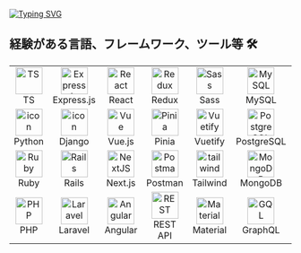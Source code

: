 [![Typing SVG](https://readme-typing-svg.herokuapp.com?font=Pacifico&color=%2336BCF7&size=48&center=true&vCenter=true&width=1200&height=100&lines=フロントエンド・フルスタック・アジャイル;Frontend・FullStack・Agile;前端・全栈・敏捷)](https://git.io/typing-svg)

## 経験がある言語、フレームワーク、ツール等 🛠

<table align="center">
    <!-- <td align="center" width="96">
      <img src="https://skillicons.dev/icons?i=flutter" width="48" height="48" alt="Flutter" /><br>Flutter
    </td> -->
    <!-- <td align="center" width="96">
      <img src="https://skillicons.dev/icons?i=solidity" width="48" height="48" alt="Solidity" /><br>Sol
    </td> -->
    <!-- <td align="center" width="96">
      <img src="https://skillicons.dev/icons?i=dart" width="48" height="48" alt="Dart" /><br>Dart
    </td> -->
    <!-- <td align="center" width="96">
      <img src="https://skillicons.dev/icons?i=golang" width="48" height="48" alt="Golang" /><br>Golang
    </td> -->
  <tr>
    <td align="center" width="96">
        <img src="https://techstack-generator.vercel.app/ts-icon.svg" alt="TS" width="48" height="48" /><br>TS
    </td>
    <td align="center" width="96">
        <img src="https://skillicons.dev/icons?i=expressjs" width="48" height="48" alt="Expressjs" /><br>Express.js
    </td>
    <td align="center" width="96">
        <img src="https://techstack-generator.vercel.app/react-icon.svg" alt="React" width="48" height="48" /><br>React
    </td>
    <td align="center" width="96">
        <img src="https://techstack-generator.vercel.app/redux-icon.svg" alt="Redux" width="48" height="48" /><br>Redux
    </td>
    <td align="center" width="96">
        <img src="https://techstack-generator.vercel.app/sass-icon.svg" width="48" height="48" alt="Sass" /><br>Sass
    </td>
    <td align="center" width="96">
        <img src="https://techstack-generator.vercel.app/mysql-icon.svg" alt="MySQL" width="48" height="48" /><br>MySQL
    </td>
    <td align="center" width="96">
        <img src="https://techstack-generator.vercel.app/github-icon.svg" width="48" height="48" alt="GitHub" /><br>GitHub
    </td>
    <td align="center" width="96">
        <img src="https://techstack-generator.vercel.app/docker-icon.svg" width="48" height="48" alt="Docker" /><br>Docker
    </td>
  </tr>
  <tr>
    <td align="center" width="96">
      <img src="https://techstack-generator.vercel.app/python-icon.svg" alt="icon" width="48" height="48" /><br>Python
    </td>
    <td align="center" width="96">
      <img src="https://techstack-generator.vercel.app/django-icon.svg" alt="icon" width="48" height="48" /><br>Django
    </td>
    <td align="center" width="96">
      <img src="https://skillicons.dev/icons?i=vue" width="48" height="48" alt="Vue" /><br>Vue.js
    </td>
    <td align="center" width="96">
      <img src="https://skillicons.dev/icons?i=pinia" width="48" height="48" alt="Pinia" /><br>Pinia
    </td>
    <td align="center" width="96">
      <img src="https://skillicons.dev/icons?i=vuetify" width="48" height="48" alt="Vuetify" /><br>Vuetify
    </td>
    <td align="center" width="96">
        <img src="https://skillicons.dev/icons?i=postgresql" width="48" height="48" alt="PostgreSQL" /><br>PostgreSQL
    </td>
    <td align="center" width="96">
        <img src="https://skillicons.dev/icons?i=gitlab" width="48" height="48" alt="GitLab" /><br>GitLab
    </td>
    <td align="center" width="96">
     <img src="https://techstack-generator.vercel.app/aws-icon.svg" alt="icon" width="48" height="48" /><br>AWS
    </td>
  </tr>
  <tr>
    <td align="center" width="96">
        <img src="https://skillicons.dev/icons?i=ruby" width="48" height="48" alt="Ruby" /><br>Ruby
    </td>
    <td align="center" width="96">
      <img src="https://skillicons.dev/icons?i=rails" width="48" height="48" alt="Rails" /><br>Rails
    </td>
    <td align="center" width="96">
        <img src="https://skillicons.dev/icons?i=nextjs" width="48" height="48" alt="NextJS" /><br>Next.js
    </td>
    <td align="center" width="96">
        <img src="https://skillicons.dev/icons?i=postman" width="48" height="48" alt="Postman" /><br>Postman
    </td>
    <td align="center" width="96">
      <img src="https://skillicons.dev/icons?i=tailwind" width="48" height="48" alt="tailwind" /><br>Tailwind
    </td>
    <td align="center" width="96">
        <img src="https://skillicons.dev/icons?i=mongodb" width="48" height="48" alt="MongoDB" /><br>MongoDB
    </td>
    <td align="center" width="96">
        <img src="https://skillicons.dev/icons?i=figma" width="48" height="48" alt="Figma" /><br>Figma
    </td>
    <td align="center" width="96"> 
      <img src="https://skillicons.dev/icons?i=jenkins" width="48" height="48" alt="Jenkins" /><br>Jenkins
    </td>
  </tr>
  <tr>
    <td align="center" width="96">
        <img src="https://skillicons.dev/icons?i=php" width="48" height="48" alt="PHP" /><br>PHP
    </td>
    <td align="center" width="96">
        <img src="https://skillicons.dev/icons?i=laravel" width="48" height="48" alt="Laravel" /><br>Laravel
    </td>
    <td align="center" width="96">
      <img src="https://skillicons.dev/icons?i=angular" width="48" height="48" alt="Angular" /><br>Angular
    </td>
    <td align="center" width="96">
      <img src="https://techstack-generator.vercel.app/restapi-icon.svg" width="48" height="48" alt="REST" /><br>REST API
    </td>
    <td align="center" width="96">
      <img src="https://skillicons.dev/icons?i=mui" width="48" height="48" alt="Material" /><br>Material
    </td>
    <td align="center" width="96">
      <img src="https://techstack-generator.vercel.app/graphql-icon.svg" width="48" height="48" alt="GQL" /><br>GraphQL
    </td>
    <td align="center" width="96">
      <img src="https://techstack-generator.vercel.app/nginx-icon.svg" width="48" height="48" alt="Nginx" /><br>Nginx
    </td>
    <td align="center" width="96">
      <img src="https://skillicons.dev/icons?i=gcp" width="48" height="48" alt="GCP" /><br>GCP
    </td>
  </tr>
</table>
